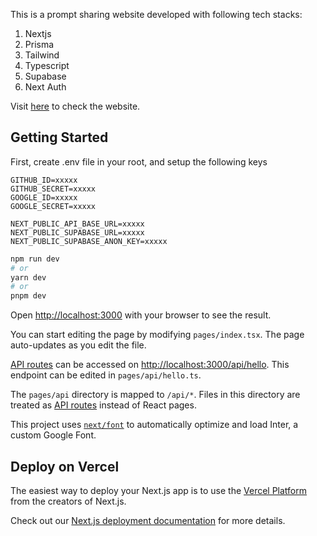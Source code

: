 This is a prompt sharing website developed with following tech stacks:

1. Nextjs
2. Prisma
3. Tailwind
4. Typescript
5. Supabase
6. Next Auth

Visit [here](prompt-book.vercel.app) to check the website. 

## Getting Started

First, create .env file in your root, and setup the following keys

```
GITHUB_ID=xxxxx
GITHUB_SECRET=xxxxx
GOOGLE_ID=xxxxx
GOOGLE_SECRET=xxxxx

NEXT_PUBLIC_API_BASE_URL=xxxxx
NEXT_PUBLIC_SUPABASE_URL=xxxxx
NEXT_PUBLIC_SUPABASE_ANON_KEY=xxxxx

```

```bash
npm run dev
# or
yarn dev
# or
pnpm dev
```

Open [http://localhost:3000](http://localhost:3000) with your browser to see the result.

You can start editing the page by modifying `pages/index.tsx`. The page auto-updates as you edit the file.

[API routes](https://nextjs.org/docs/api-routes/introduction) can be accessed on [http://localhost:3000/api/hello](http://localhost:3000/api/hello). This endpoint can be edited in `pages/api/hello.ts`.

The `pages/api` directory is mapped to `/api/*`. Files in this directory are treated as [API routes](https://nextjs.org/docs/api-routes/introduction) instead of React pages.

This project uses [`next/font`](https://nextjs.org/docs/basic-features/font-optimization) to automatically optimize and load Inter, a custom Google Font.


## Deploy on Vercel

The easiest way to deploy your Next.js app is to use the [Vercel Platform](https://vercel.com/new?utm_medium=default-template&filter=next.js&utm_source=create-next-app&utm_campaign=create-next-app-readme) from the creators of Next.js.

Check out our [Next.js deployment documentation](https://nextjs.org/docs/deployment) for more details.

